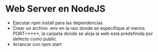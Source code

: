 # Web Server en NodeJS

- Ejecutar npm install para las dependencias
- Crear un archivo .env en la raíz donde se especifique al menos PORT=****, la carpeta donde se aloja la web está predefinida por defecto como public.
- Arrancar con npm start
